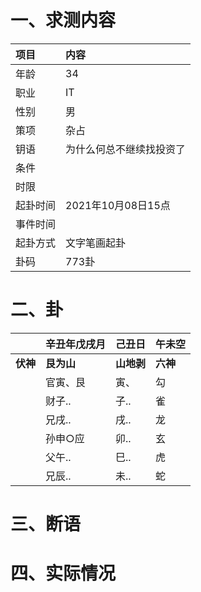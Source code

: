 # 一、求测内容
|项目|内容|
|:-|:-|
|年龄|34|
|职业|IT|
|性别|男|
|策项|杂占|
|钥语|为什么何总不继续找投资了|
|条件||
|时限||
|起卦时间|2021年10月08日15点|
|事件时间||
|起卦方式|文字笔画起卦|
|卦码|773卦|

# 二、卦
||辛丑年戊戌月|己丑日|午未空|
|:-|:-|:-|:-|
|**伏神**|**艮为山**|**山地剥**|**六神**|
||官寅、艮|寅、|勾|
||财子..|子..|雀|
||兄戌..|戌..|龙|
||孙申○应|卯..|玄|
||父午..|巳..|虎|
||兄辰..|未..|蛇|


# 三、断语

# 四、实际情况